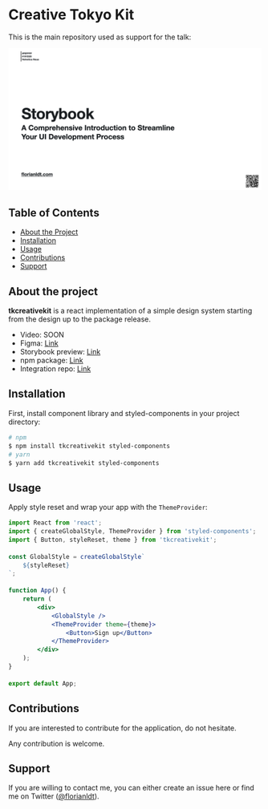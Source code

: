 # Creative Tokyo Kit

This is the main repository used as support for the talk:

![Presentation intro](https://github.com/florianldt/tkcreativekit/blob/master/media/presentation-intro.jpeg?raw=true)

## Table of Contents

-   [About the Project](#about-the-project)
-   [Installation](#installation)
-   [Usage](#usage)
-   [Contributions](#contributions)
-   [Support](#support)

## About the project

**tkcreativekit** is a react implementation of a simple design system starting from the design up to the package release.

-   Video: SOON
-   Figma: [Link](https://figma.com/file/xzj8gzuhGNqVyGfFNtCglC/Creative-Tokyo-Kit)
-   Storybook preview: [Link](https://master--63f12fea8a787fc74f71d1b8.chromatic.com)
-   npm package: [Link](https://npmjs.com/package/tkcreativekit)
-   Integration repo: [Link](https://github.com/florianldt/tkcreativekit-integration)

## Installation

First, install component library and styled-components in your project directory:

```sh
# npm
$ npm install tkcreativekit styled-components
# yarn
$ yarn add tkcreativekit styled-components
```

## Usage

Apply style reset and wrap your app with the `ThemeProvider`:

```jsx
import React from 'react';
import { createGlobalStyle, ThemeProvider } from 'styled-components';
import { Button, styleReset, theme } from 'tkcreativekit';

const GlobalStyle = createGlobalStyle`
    ${styleReset}
`;

function App() {
    return (
        <div>
            <GlobalStyle />
            <ThemeProvider theme={theme}>
                <Button>Sign up</Button>
            </ThemeProvider>
        </div>
    );
}

export default App;
```

## Contributions

If you are interested to contribute for the application, do not hesitate.

Any contribution is welcome.

## Support

If you are willing to contact me, you can either create an issue here or find me on Twitter ([@florianldt](https://twitter.com/florianldt)).
